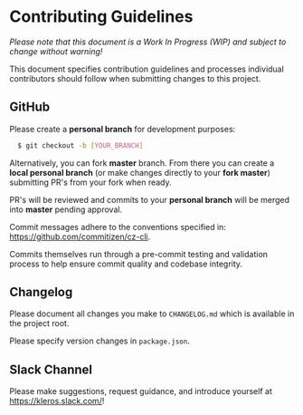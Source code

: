 # Contributing Guidelines

*Please note that this document is a Work In Progress (WIP) and subject to change without warning!*

This document specifies contribution guidelines and processes individual contributors should follow when submitting changes to this project.

## GitHub

Please create a **personal branch** for development purposes:

```bash
  $ git checkout -b [YOUR_BRANCH]
```

Alternatively, you can fork **master** branch. From there you can create a **local personal branch** (or make changes directly to your **fork master**) submitting PR's from your fork when ready.

PR's will be reviewed and commits to your **personal branch** will be merged into **master** pending approval.

Commit messages adhere to the conventions specified in: https://github.com/commitizen/cz-cli.
 
Commits themselves run through a pre-commit testing and validation process to help ensure commit quality and codebase integrity. 

## Changelog

Please document all changes you make to `CHANGELOG.md` which is available in the project root.

Please specify version changes in `package.json`.

## Slack Channel

Please make suggestions, request guidance, and introduce yourself at https://kleros.slack.com/!
